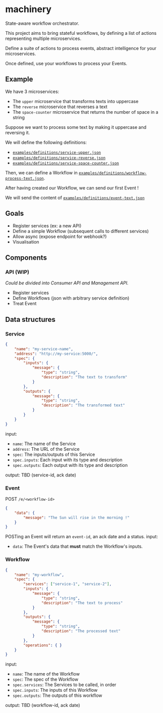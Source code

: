 # machinery

State-aware workflow orchestrator.

This project aims to bring stateful workflows, by defining a list of actions
representing multiple microservices.

Define a suite of actions to process events, abstract intelligence for your microservices.

Once defined, use your workflows to process your Events.

## Example

We have 3 microservices:
- The `upper` microservice that transforms texts into uppercase
- The `reverse` microservice that reverses a text
- The `space-counter` microservice that returns the number of space in a string

Suppose we want to process some text by making it uppercase and reversing it.

We will define the following definitions:
- [`examples/definitions/service-upper.json`](./examples/definitions/service-upper.json)
- [`examples/definitions/service-reverse.json`](./examples/definitions/service-reverse.json)
- [`examples/definitions/service-space-counter.json`](./examples/definitions/service-space-counter.json)

Then, we can define a Workflow in [`examples/definitions/workflow-process-text.json`](./examples/definitions/workflow-process-text.json).

After having created our Workflow, we can send our first Event !

We will send the content of [`examples/definitions/event-text.json`](./examples/definitions/event-text.json)

## Goals

- Register services (ex: a new API)
- Define a simple Workflow (subsequent calls to different services)
- Allow async (expose endpoint for webhook?)
- Visualisation

## Components

### API (WIP)

_Could be divided into Consumer API and Management API._

- Register services
- Define Workflows (json with arbitrary service definition)
- Treat Event

## Data structures

### Service

```json
{
    "name": "my-service-name",
    "address": "http://my-service:5000/",
    "spec": {
        "inputs": {
            "message": {
                "type": "string",
                "description": "The text to transform"
            }
        },
        "outputs": {
            "message": {
                "type": "string",
                "description": "The transformed text"
            }
        }
    }
}
```


input:
- `name`: The name of the Service
- `address`: The URL of the Service
- `spec`: The inputs/outputs of this Service
- `spec.inputs`: Each input with its type and description
- `spec.outputs`: Each output with its type and description

output: TBD
(service-id, ack date)

### Event

POST `/e/<workflow-id>`

```json
{
    "data": {
        "message": "The Sun will rise in the morning !"
    }
}
```

POSTing an Event will return an `event-id`, an ack date and a status.
input:
- `data`: The Event's data that **must** match the Workflow's inputs.

### Workflow

```json
{
    "name": "my-workflow",
    "spec": {
        "services": ["service-1", "service-2"],
        "inputs": {
            "message": {
                "type": "string",
                "description": "The text to process"
            }
        },
        "outputs": {
            "message": {
                "type": "string",
                "description": "The processed text"
            }
        },
        "operations": { }
    }
}
```

input:
- `name`: The name of the Workflow
- `spec`: The spec of the Workflow
- `spec.services`: The Services to be called, in order
- `spec.inputs`: The inputs of this Workflow
- `spec.outputs`: The outputs of this workflow

output: TBD
(workflow-id, ack date)
